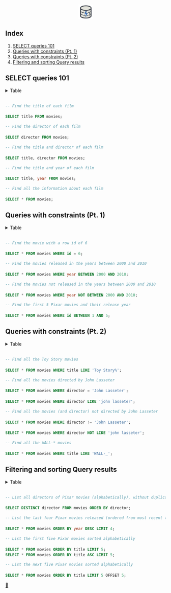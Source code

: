 <div align="center">
    <a href="https://sqlbolt.com/" target="_blank">
        <img alt="logo" width="45" height="45" src="https://raw.githubusercontent.com/FJrodafo/University/main/Languages/SQL/SQLBolt/Assets/Logo.png" />
    </a>
</div>

## Index

1. [SELECT queries 101](#select-queries-101)
2. [Queries with constraints (Pt. 1)](#queries-with-constraints-pt-1)
3. [Queries with constraints (Pt. 2)](#queries-with-constraints-pt-2)
4. [Filtering and sorting Query results]()

## SELECT queries 101

<details>
<summary>Table</summary>

| id  | title               | director       | year | length_minutes |
| --- | ------------------- | -------------- | ---- | -------------- |
| 1   | Toy Story           | John Lasseter  | 1995 | 81             |
| 2   | A Bug's Life        | John Lasseter  | 1998 | 95             |
| 3   | Toy Story 2         | John Lasseter  | 1999 | 93             |
| 4   | Monsters, Inc.      | Pete Docter    | 2001 | 92             |
| 5   | Finding Nemo        | Andrew Stanton | 2003 | 107            |
| 6   | The Incredibles     | Brad Bird      | 2004 | 116            |
| 7   | Cars                | John Lasseter  | 2006 | 117            |
| 8   | Ratatouille         | Brad Bird      | 2007 | 115            |
| 9   | WALL-E              | Andrew Stanton | 2008 | 104            |
| 10  | Up                  | Pete Docter    | 2009 | 101            |
| 11  | Toy Story 3         | Lee Unkrich    | 2010 | 103            |
| 12  | Cars 2              | John Lasseter  | 2011 | 120            |
| 13  | Brave               | Brenda Chapman | 2012 | 102            |
| 14  | Monsters University | Dan Scanlon    | 2013 | 110            |
</details>
<br />

```sql
-- Find the title of each film

SELECT title FROM movies;
```

```sql
-- Find the director of each film

SELECT director FROM movies;
```

```sql
-- Find the title and director of each film

SELECT title, director FROM movies;
```

```sql
-- Find the title and year of each film

SELECT title, year FROM movies;
```

```sql
-- Find all the information about each film

SELECT * FROM movies;
```

## Queries with constraints (Pt. 1)

<details>
<summary>Table</summary>

| id  | title               | director       | year | length_minutes |
| --- | ------------------- | -------------- | ---- | -------------- |
| 1   | Toy Story           | John Lasseter  | 1995 | 81             |
| 2   | A Bug's Life        | John Lasseter  | 1998 | 95             |
| 3   | Toy Story 2         | John Lasseter  | 1999 | 93             |
| 4   | Monsters, Inc.      | Pete Docter    | 2001 | 92             |
| 5   | Finding Nemo        | Andrew Stanton | 2003 | 107            |
| 6   | The Incredibles     | Brad Bird      | 2004 | 116            |
| 7   | Cars                | John Lasseter  | 2006 | 117            |
| 8   | Ratatouille         | Brad Bird      | 2007 | 115            |
| 9   | WALL-E              | Andrew Stanton | 2008 | 104            |
| 10  | Up                  | Pete Docter    | 2009 | 101            |
| 11  | Toy Story 3         | Lee Unkrich    | 2010 | 103            |
| 12  | Cars 2              | John Lasseter  | 2011 | 120            |
| 13  | Brave               | Brenda Chapman | 2012 | 102            |
| 14  | Monsters University | Dan Scanlon    | 2013 | 110            |
</details>
<br />

```sql
-- Find the movie with a row id of 6

SELECT * FROM movies WHERE id = 6;
```

```sql
-- Find the movies released in the years between 2000 and 2010

SELECT * FROM movies WHERE year BETWEEN 2000 AND 2010;
```

```sql
-- Find the movies not released in the years between 2000 and 2010

SELECT * FROM movies WHERE year NOT BETWEEN 2000 AND 2010;
```

```sql
-- Find the first 5 Pixar movies and their release year

SELECT * FROM movies WHERE id BETWEEN 1 AND 5;
```

## Queries with constraints (Pt. 2)

<details>
<summary>Table</summary>

| id  | title               | director       | year | length_minutes |
| --- | ------------------- | -------------- | ---- | -------------- |
| 1   | Toy Story           | John Lasseter  | 1995 | 81             |
| 2   | A Bug's Life        | John Lasseter  | 1998 | 95             |
| 3   | Toy Story 2         | John Lasseter  | 1999 | 93             |
| 4   | Monsters, Inc.      | Pete Docter    | 2001 | 92             |
| 5   | Finding Nemo        | Andrew Stanton | 2003 | 107            |
| 6   | The Incredibles     | Brad Bird      | 2004 | 116            |
| 7   | Cars                | John Lasseter  | 2006 | 117            |
| 8   | Ratatouille         | Brad Bird      | 2007 | 115            |
| 9   | WALL-E              | Andrew Stanton | 2008 | 104            |
| 10  | Up                  | Pete Docter    | 2009 | 101            |
| 11  | Toy Story 3         | Lee Unkrich    | 2010 | 103            |
| 12  | Cars 2              | John Lasseter  | 2011 | 120            |
| 13  | Brave               | Brenda Chapman | 2012 | 102            |
| 14  | Monsters University | Dan Scanlon    | 2013 | 110            |
| 87  | WALL-G              | Brenda Chapman | 2042 | 97             |
</details>
<br />

```sql
-- Find all the Toy Story movies

SELECT * FROM movies WHERE title LIKE 'Toy Story%';
```

```sql
-- Find all the movies directed by John Lasseter

SELECT * FROM movies WHERE director = 'John Lasseter';

SELECT * FROM movies WHERE director LIKE 'john lasseter';
```

```sql
-- Find all the movies (and director) not directed by John Lasseter

SELECT * FROM movies WHERE director != 'John Lasseter';

SELECT * FROM movies WHERE director NOT LIKE 'john lasseter';
```

```sql
-- Find all the WALL-* movies

SELECT * FROM movies WHERE title LIKE 'WALL-_';
```

## Filtering and sorting Query results

<details>
<summary>Table</summary>

| id  | title               | director       | year | length_minutes |
| --- | ------------------- | -------------- | ---- | -------------- |
| 1   | Cars 2              | John Lasseter  | 2011 | 120            |
| 2   | Up                  | Pete Docter    | 2009 | 101            |
| 3   | Finding Nemo        | Andrew Stanton | 2003 | 107            |
| 4   | Ratatouille         | Brad Bird      | 2007 | 115            |
| 5   | WALL-E              | Andrew Stanton | 2008 | 104            |
| 6   | Toy Story           | John Lasseter  | 1995 | 81             |
| 7   | A Bug's Life        | John Lasseter  | 1998 | 95             |
| 8   | Toy Story 2         | John Lasseter  | 1999 | 93             |
| 9   | Brave               | Brenda Chapman | 2012 | 102            |
| 10  | Monsters University | Dan Scanlon    | 2013 | 110            |
| 11  | Monsters, Inc.      | Pete Docter    | 2001 | 92             |
| 12  | Cars                | John Lasseter  | 2006 | 117            |
| 13  | Toy Story 3         | Lee Unkrich    | 2010 | 103            |
| 14  | The Incredibles     | Brad Bird      | 2004 | 116            |
</details>
<br />

```sql
-- List all directors of Pixar movies (alphabetically), without duplicates

SELECT DISTINCT director FROM movies ORDER BY director;
```

```sql
-- List the last four Pixar movies released (ordered from most recent to least)

SELECT * FROM movies ORDER BY year DESC LIMIT 4;
```

```sql
-- List the first five Pixar movies sorted alphabetically

SELECT * FROM movies ORDER BY title LIMIT 5;
SELECT * FROM movies ORDER BY title ASC LIMIT 5;
```

```sql
-- List the next five Pixar movies sorted alphabetically

SELECT * FROM movies ORDER BY title LIMIT 5 OFFSET 5;
```

<link rel="stylesheet" href="./../../../README.css">
<a class="scrollup" href="#top">&#x1F53C</a>
